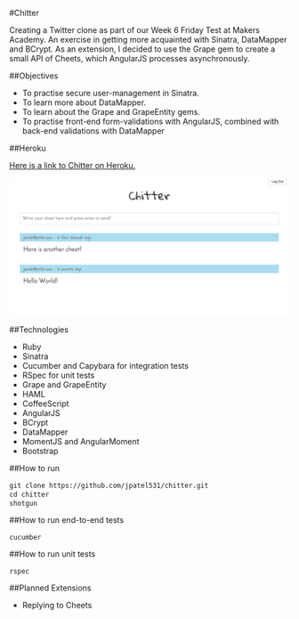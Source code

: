 #Chitter

Creating a Twitter clone as part of our Week 6 Friday Test at Makers Academy. An exercise in getting more acquainted with Sinatra, DataMapper and BCrypt. As an extension, I decided to use the Grape gem to create a small API of Cheets, which AngularJS processes asynchronously.

##Objectives

* To practise secure user-management in Sinatra.
* To learn more about DataMapper.
* To learn about the Grape and GrapeEntity gems.
* To practise front-end form-validations with AngularJS, combined with back-end validations with DataMapper

##Heroku

[Here is a link to Chitter on Heroku.](http://chiiitter.herokuapp.com)

![Image1](https://raw.githubusercontent.com/jpatel531/chitter/master/screenshot.jpg)

##Technologies

* Ruby
* Sinatra
* Cucumber and Capybara for integration tests
* RSpec for unit tests
* Grape and GrapeEntity
* HAML
* CoffeeScript
* AngularJS
* BCrypt
* DataMapper
* MomentJS and AngularMoment
* Bootstrap

##How to run

```
git clone https://github.com/jpatel531/chitter.git
cd chitter
shotgun
```

##How to run end-to-end tests

```
cucumber
```

##How to run unit tests

```
rspec
```

##Planned Extensions

* Replying to Cheets